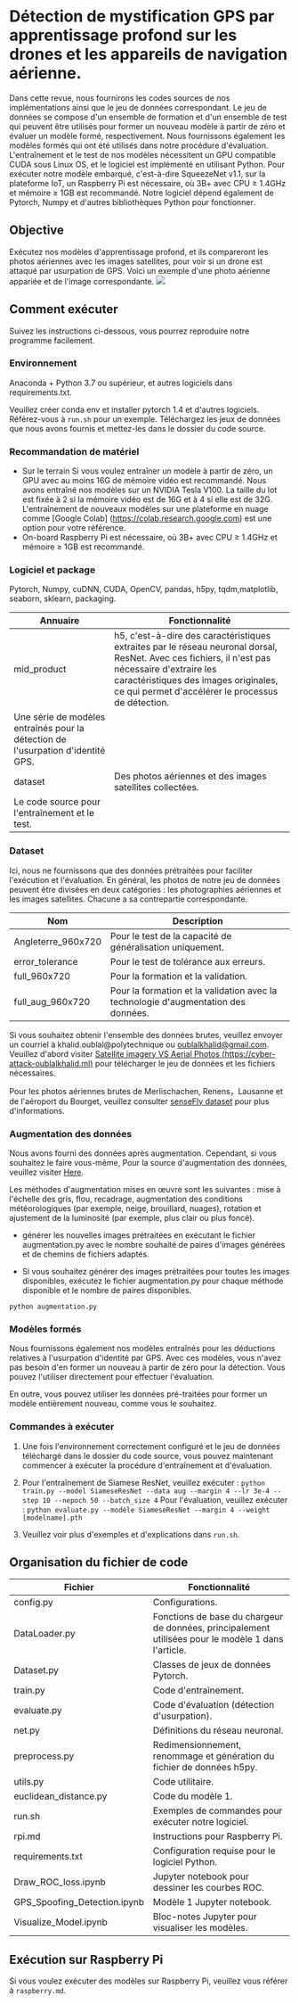 # Détection de mystification GPS par apprentissage profond sur les drones et les appareils de navigation aérienne.

Dans cette revue, nous fournirons les codes sources de nos implémentations ainsi que le jeu de données correspondant. Le jeu de données se compose d'un ensemble de formation et d'un ensemble de test qui peuvent être utilisés pour former un nouveau modèle à partir de zéro et évaluer un modèle formé, respectivement. Nous fournissons également les modèles formés qui ont été utilisés dans notre procédure d'évaluation. L'entraînement et le test de nos modèles nécessitent un GPU compatible CUDA sous Linux OS, et le logiciel est implémenté en utilisant Python. Pour exécuter notre modèle embarqué, c'est-à-dire SqueezeNet v1.1, sur la plateforme IoT, un Raspberry Pi est nécessaire, où 3B+ avec CPU $\ge$ 1.4GHz et mémoire $\ge$ 1GB est recommandé. Notre logiciel dépend également de Pytorch, Numpy et d'autres bibliothèques Python pour fonctionner.

## Objective
Exécutez nos modèles d'apprentissage profond, et ils compareront les photos aériennes avec les images satellites, pour voir si un drone est attaqué par usurpation de GPS.
Voici un exemple d'une photo aérienne appariée et de l'image correspondante.
![](src/1.png)


## Comment exécuter
Suivez les instructions ci-dessous, vous pourrez reproduire notre programme facilement. 

### Environnement
Anaconda + Python 3.7 ou supérieur, et autres logiciels dans requirements.txt.

Veuillez créer conda env et installer pytorch 1.4 et d'autres logiciels. Référez-vous à `run.sh` pour un exemple.
Téléchargez les jeux de données que nous avons fournis et mettez-les dans le dossier du code source. 

### Recommandation de matériel
* Sur le terrain
Si vous voulez entraîner un modèle à partir de zéro, un GPU avec au moins 16G de mémoire vidéo est recommandé.
Nous avons entraîné nos modèles sur un NVIDIA Tesla V100. La taille du lot est fixée à 2 si la mémoire vidéo est de 16G et à 4 si elle est de 32G. 
L'entraînement de nouveaux modèles sur une plateforme en nuage comme [Google Colab] (https://colab.research.google.com) est une option pour votre référence.
* On-board
Raspberry Pi est nécessaire, où 3B+ avec CPU ≥ 1.4GHz et mémoire ≥ 1GB est recommandé.

### Logiciel et package
Pytorch, Numpy, cuDNN, CUDA, OpenCV, pandas, h5py, tqdm,matplotlib, seaborn, sklearn, packaging.


| Annuaire | Fonctionnalité |
| ----------- | ------------------------------------------------------------ |
| mid_product | h5, c'est-à-dire des caractéristiques extraites par le réseau neuronal dorsal, ResNet. Avec ces fichiers, il n'est pas nécessaire d'extraire les caractéristiques des images originales, ce qui permet d'accélérer le processus de détection. |
| Une série de modèles entraînés pour la détection de l'usurpation d'identité GPS.       |
| dataset | Des photos aériennes et des images satellites collectées.                |
|Le code source pour l'entraînement et le test.

### Dataset
Ici, nous ne fournissons que des données prétraitées pour faciliter l'exécution et l'évaluation. En général, les photos de notre jeu de données peuvent être divisées en deux catégories : les photographies aériennes et les images satellites. Chacune a sa contrepartie correspondante.

| Nom | Description |
| ---------------- | ------------------------------------------------------------ |
| Angleterre_960x720 | Pour le test de la capacité de généralisation uniquement.                                                  	|
| error_tolerance | Pour le test de tolérance aux erreurs.	|
| full_960x720 | Pour la formation et la validation.
| full_aug_960x720 | Pour la formation et la validation avec la technologie d'augmentation des données.


Si vous souhaitez obtenir l'ensemble des données brutes, veuillez envoyer un courriel à khalid.oublal@polytechnique ou oublalkhalid@gmail.com.
Veuillez d'abord visiter [Satellite imagery VS Aerial Photos (https://cyber-attack-oublalkhalid.ml)](https://cyber-attack-oublalkhalid.ml) pour télécharger le jeu de données et les fichiers nécessaires. 

Pour les photos aériennes brutes de Merlischachen, Renens，Lausanne et de l'aéroport du Bourget, veuillez consulter [senseFly dataset](https://www.sensefly.com/education/datasets/) pour plus d'informations.

### Augmentation des données
Nous avons fourni des données après augmentation. Cependant, si vous souhaitez le faire vous-même,
Pour la source d'augmentation des données, veuillez visiter [Here](https://github.com/oublalkhalid/Cyber-attack-GPS.git).

Les méthodes d'augmentation mises en œuvre sont les suivantes : mise à l'échelle des gris, flou, recadrage, augmentation des conditions météorologiques (par exemple, neige, brouillard, nuages), rotation et ajustement de la luminosité (par exemple, plus clair ou plus foncé).

* générer les nouvelles images prétraitées en exécutant le fichier augmentation.py avec le nombre souhaité de paires d'images générées et de chemins de fichiers adaptés.

* Si vous souhaitez générer des images prétraitées pour toutes les images disponibles, exécutez le fichier augmentation.py pour chaque méthode disponible et le nombre de paires disponibles.


```
python augmentation.py
```

### Modèles formés
Nous fournissons également nos modèles entraînés pour les déductions relatives à l'usurpation d'identité par GPS. Avec ces modèles, vous n'avez pas besoin d'en former un nouveau à partir de zéro pour la détection. Vous pouvez l'utiliser directement pour effectuer l'évaluation.

En outre, vous pouvez utiliser les données pré-traitées pour former un modèle entièrement nouveau, comme vous le souhaitez.

### Commandes à exécuter
1. Une fois l'environnement correctement configuré et le jeu de données téléchargé dans le dossier du code source, vous pouvez maintenant commencer à exécuter la procédure d'entraînement et d'évaluation.
2. Pour l'entraînement de Siamese ResNet, veuillez exécuter :
`python train.py --model SiameseResNet --data aug --margin 4 --lr 3e-4 --step 10 --nepoch 50 --batch_size 4` 
Pour l'évaluation, veuillez exécuter :
`python evaluate.py --modèle SiameseResNet --margin 4 --weight [modelname].pth`

3. Veuillez voir plus d'exemples et d'explications dans `run.sh`.

## Organisation du fichier de code
| Fichier | Fonctionnalité |
| ---------------- | ------------------------------------------------------------ |
| config.py | Configurations.                                                    	|
| DataLoader.py | Fonctions de base du chargeur de données, principalement utilisées pour le modèle 1 dans l'article. 	|
| Dataset.py | Classes de jeux de données Pytorch.                                           	|
| train.py | Code d'entraînement.                                                     	|
| evaluate.py | Code d'évaluation (détection d'usurpation).                                 |
| net.py | Définitions du réseau neuronal.                                        	|
| preprocess.py | Redimensionnement, renommage et génération du fichier de données h5py.                         	|
| utils.py | Code utilitaire.                                                     	|
| euclidean_distance.py | Code du modèle 1.                                                     	|
| run.sh | Exemples de commandes pour exécuter notre logiciel.                             |
| rpi.md | Instructions pour Raspberry Pi.                                        	|
| requirements.txt | Configuration requise pour le logiciel Python.                                      	|
| Draw_ROC_loss.ipynb | Jupyter notebook pour dessiner les courbes ROC.                                 	|
| GPS_Spoofing_Detection.ipynb | Modèle 1 Jupyter notebook.                                          	|
| Visualize_Model.ipynb | Bloc-notes Jupyter pour visualiser les modèles.                          	|


## Exécution sur Raspberry Pi
Si vous voulez exécuter des modèles sur Raspberry Pi, veuillez vous référer à `raspberry.md`.


